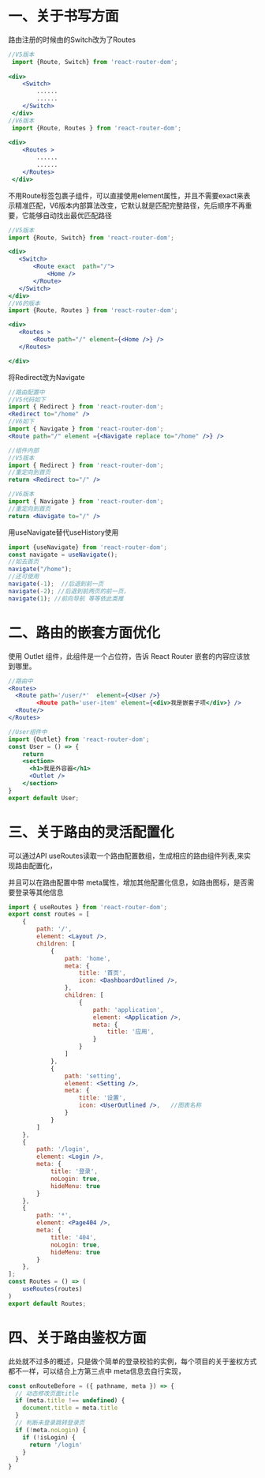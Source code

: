 # 一、关于书写方面
路由注册的时候由的Switch改为了Routes
```jsx
//V5版本
 import {Route, Switch} from 'react-router-dom';
 
<div>
    <Switch>
        ......
        ......
    </Switch>
 </div>
//V6版本
 import {Route, Routes } from 'react-router-dom';
 
<div>
    <Routes >
        ......
        ......
    </Routes>
 </div>
 ```

 不用Route标签包裹子组件，可以直接使用element属性，并且不需要exact来表示精准匹配，V6版本内部算法改变，它默认就是匹配完整路径，先后顺序不再重要，它能够自动找出最优匹配路径

 ```jsx
 //V5版本 
import {Route, Switch} from 'react-router-dom';
 
<div>
    <Switch>
        <Route exact  path="/">
            <Home />
        </Route>
    </Switch>
 </div>
//V6的版本
import {Route, Routes } from 'react-router-dom';
 
<div>
    <Routes >
        <Route path="/" element={<Home />} />
    </Routes>
 
 </div>
 ```

 将Redirect改为Navigate
 ```jsx
 //路由配置中
//V5代码如下
import { Redirect } from 'react-router-dom';
<Redirect to="/home" />
//V6如下
import { Navigate } from 'react-router-dom';
<Route path="/" element ={<Navigate replace to="/home" />} />

//组件内部
//V5版本
import { Redirect } from 'react-router-dom';
//重定向到首页
return <Redirect to="/" />

//V6版本
import { Navigate } from 'react-router-dom';
//重定向到首页
return <Navigate to="/" />
```

用useNavigate替代useHistory使用
```jsx
import {useNavigate} from 'react-router-dom';
const navigate = useNavigate();
//如去首页
navigate("/home");
//还可使用
navigate(-1);  //后退到前一页
navigate(-2); //后退到前两页的前一页， 
navigate(1); //前向导航 等等依此类推
```

# 二、路由的嵌套方面优化

使用 Outlet 组件，此组件是一个占位符，告诉 React Router 嵌套的内容应该放到哪里。

```jsx
//路由中
<Routes>
  <Route path='/user/*'  element={<User />} 
   	    <Route path='user-item' element={<div>我是嵌套子项</div>} />
  <Route/>
</Routes>

//User组件中
import {Outlet} from 'react-router-dom';
const User = () => {
	return 
	<section>
	  <h1>我是外容器</h1>
	  <Outlet />
	</section>
}
export default User;
```

# 三、关于路由的灵活配置化

可以通过API useRoutes读取一个路由配置数组，生成相应的路由组件列表,来实现路由配置化，

并且可以在路由配置中带 meta属性，增加其他配置化信息，如路由图标，是否需要登录等其他信息

```jsx
import { useRoutes } from 'react-router-dom';
export const routes = [
    {
        path: '/',
        element: <Layout />,
        children: [
            {
                path: 'home',
                meta: {
                    title: '首页',
                    icon: <DashboardOutlined />,
                },
                children: [
                    {
                        path: 'application',
                        element: <Application />,
                        meta: {
                            title: '应用',
                        }
                    }
                ]
            },
            {
                path: 'setting',
                element: <Setting />,
                meta: {
                    title: '设置',
                    icon: <UserOutlined />,   //图表名称
                }
            }
        ]
    },
    {
        path: '/login',
        element: <Login />,
        meta: {
            title: '登录',
            noLogin: true,
            hideMenu: true
        }
    },
    {
        path: '*',
        element: <Page404 />,
        meta: {
            title: '404',
            noLogin: true,
            hideMenu: true
        }
    },
];
const Routes = () => (
    useRoutes(routes)
)
export default Routes;
```
# 四、关于路由鉴权方面
此处就不过多的概述，只是做个简单的登录校验的实例，每个项目的关于鉴权方式都不一样，可以结合上方第三点中 meta信息去自行实现，

```jsx
const onRouteBefore = ({ pathname, meta }) => {
  // 动态修改页面title
  if (meta.title !== undefined) {
    document.title = meta.title
  }
  // 判断未登录跳转登录页
  if (!meta.noLogin) {
    if (!isLogin) {
      return '/login'
    }
  }
}
```